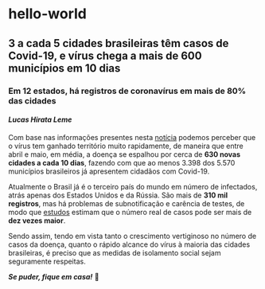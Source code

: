 # hello-world
## **3 a cada 5 cidades brasileiras têm casos de Covid-19, e vírus chega a mais de 600 municípios em 10 dias**
### Em 12 estados, há registros de coronavírus em mais de 80% das cidades
#### *Lucas Hirata Leme*

Com base nas informações presentes nesta [notícia](https://www1.folha.uol.com.br/equilibrioesaude/2020/05/3-a-cada-5-cidades-tem-casos-de-covid-19-e-virus-chega-a-mais-de-600-municipios-em-10-dias.shtml) podemos perceber que o vírus tem ganhado território muito rapidamente, de maneira que entre abril e maio, em média, a doença se espalhou por cerca de **630 novas cidades a cada 10 dias**, fazendo com que ao menos 3.398 dos 5.570 municípios brasileiros já apresentem cidadãos com Covid-19.

Atualmente o Brasil já é o terceiro país do mundo em número de infectados, atrás apenas dos Estados Unidos e da Rússia. São mais de **310 mil registros**, mas há problemas de subnotificação e carência de testes, de modo que [estudos](https://www1.folha.uol.com.br/equilibrioesaude/2020/03/nove-em-cada-dez-casos-de-covid-19-nao-sao-detectados-no-brasil-diz-estudo.shtml) estimam que o número real de casos pode ser mais de **dez vezes maior**.

Sendo assim, tendo em vista tanto o crescimento vertiginoso no número de casos da doença, quanto o rápido alcance do vírus à maioria das cidades brasileiras, é preciso que as medidas de isolamento social sejam seguramente respeitas. 

***Se puder, fique em casa!*** :raised_hands:
